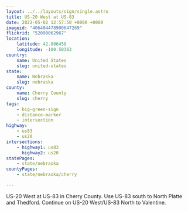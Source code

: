 ```yaml
---
layout: ../../layouts/sign/single.astro
title: US-20 West at US-83
date: 2022-05-02 12:57:50 +0000 +0000
imageid: "406404478900647269"
flickrid: "52090062967"
location:
    latitude: 42.806458
    longitude: -100.50363
country:
    name: United States
    slug: united-states
state:
    name: Nebraska
    slug: nebraska
county:
    name: Cherry County
    slug: cherry
tags:
    - big-green-sign
    - distance-marker
    - intersection
highway:
    - us83
    - us20
intersections:
    - highway1: us83
      highway2: us20
statePages:
    - state/nebraska
countyPages:
    - state/nebraska/cherry

---
```

US-20 West at US-83 in Cherry County.  Use US-83 south to North Platte and Thedford.  Continue on US-20 West/US-83 North to Valentine.